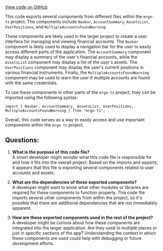 [View code on GitHub](https://github.com/mrgnlabs/mrgn-ts/apps/marginfi-v2-ui/src/components/index.tsx)

This code exports several components from different files within the `mrgn-ts` project. The components include `Navbar`, `AccountSummary`, `AssetsList`, `UserPositions`, and `MultipleAccountsFoundWarning`. 

These components are likely used in the larger project to create a user interface for managing and viewing financial accounts. The `Navbar` component is likely used to display a navigation bar for the user to easily access different parts of the application. The `AccountSummary` component may display a summary of the user's financial accounts, while the `AssetsList` component may display a list of the user's assets. The `UserPositions` component may display the user's current positions in various financial instruments. Finally, the `MultipleAccountsFoundWarning` component may be used to warn the user if multiple accounts are found with the same credentials.

To use these components in other parts of the `mrgn-ts` project, they can be imported using the following syntax:

```
import { Navbar, AccountSummary, AssetsList, UserPositions, MultipleAccountsFoundWarning } from "mrgn-ts";
```

Overall, this code serves as a way to easily access and use important components within the `mrgn-ts` project.
## Questions: 
 1. **What is the purpose of this code file?**\
A smart developer might wonder what this code file is responsible for and how it fits into the overall project. Based on the imports and exports, it appears that this file is exporting several components related to user accounts and assets.

2. **What are the dependencies of these exported components?**\
A developer might want to know what other modules or libraries are required for these components to function properly. This code file imports several other components from within the project, so it's possible that there are additional dependencies that are not immediately apparent.

3. **How are these exported components used in the rest of the project?**\
A developer might be curious about how these components are integrated into the larger application. Are they used in multiple places or just in specific sections of the app? Understanding the context in which these components are used could help with debugging or future development efforts.